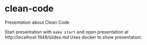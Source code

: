 # clean-code

Presentation about Clean Code

Start presentation with `make start` and open presentation at http://localhost:1948/slides.md
Uses docker to show presentation.
